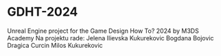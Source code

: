 # GDHT-2024
Unreal Engine project for the Game Design How To? 2024 by M3DS Academy
Na projektu rade:
    Jelena Ilievska Kukurekovic
    Bogdana Bojovic
    Dragica Curcin
    Milos Kukurekovic
